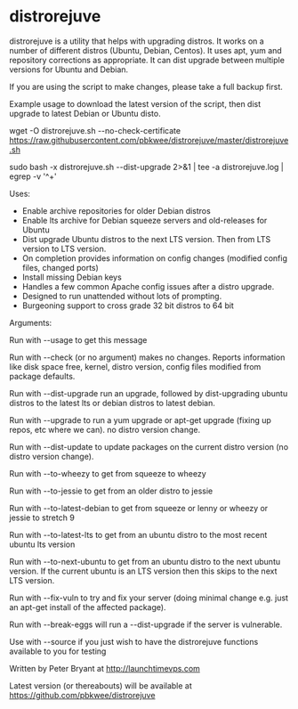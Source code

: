 # distrorejuve

distrorejuve is a utility that helps with upgrading distros. It works on a number of different distros (Ubuntu, 
Debian, Centos). It uses apt, yum and repository corrections as appropriate. It can dist upgrade between 
multiple versions for Ubuntu and Debian.

If you are using the script to make changes, please take a full backup first.

Example usage to download the latest version of the script, then dist upgrade to latest Debian or Ubuntu disto. 

wget -O distrorejuve.sh --no-check-certificate https://raw.githubusercontent.com/pbkwee/distrorejuve/master/distrorejuve.sh

sudo bash -x distrorejuve.sh --dist-upgrade 2>&1 | tee -a distrorejuve.log | egrep -v '^\+'

Uses:
- Enable archive repositories for older Debian distros
- Enable lts archive for Debian squeeze servers and old-releases for Ubuntu
- Dist upgrade Ubuntu distros to the next LTS version.  Then from LTS version to LTS version.
- On completion provides information on config changes (modified config files, changed ports)
- Install missing Debian keys
- Handles a few common Apache config issues after a distro upgrade.
- Designed to run unattended without lots of prompting.
- Burgeoning support to cross grade 32 bit distros to 64 bit

Arguments:
  
Run with --usage to get this message

Run with --check (or no argument) makes no changes.  Reports information like disk space free, kernel, distro version, config files modified from package defaults.

Run with --dist-upgrade run an upgrade, followed by dist-upgrading ubuntu distros to the latest lts or debian distros to latest debian.

Run with --upgrade to run a yum upgrade or apt-get upgrade (fixing up repos, etc where we can).  no distro version change.

Run with --dist-update to update packages on the current distro version (no distro version change).

Run with --to-wheezy to get from squeeze to wheezy

Run with --to-jessie to get from an older distro to jessie

Run with --to-latest-debian to get from squeeze or lenny or wheezy or jessie to stretch 9

Run with --to-latest-lts to get from an ubuntu distro to the most recent ubuntu lts version

Run with --to-next-ubuntu to get from an ubuntu distro to the next ubuntu version.  If the current ubuntu is an LTS version then this skips to the next LTS version.

Run with --fix-vuln to try and fix your server (doing minimal change e.g. just an apt-get install of the affected package).

Run with --break-eggs will run a --dist-upgrade if the server is vulnerable.

Use with --source if you just wish to have the distrorejuve functions available to you for testing

Written by Peter Bryant at http://launchtimevps.com

Latest version (or thereabouts) will be available at https://github.com/pbkwee/distrorejuve
